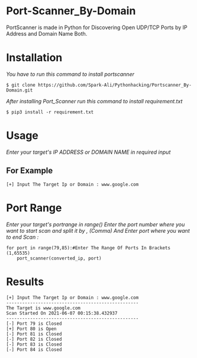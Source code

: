 # Port-Scanner_By-Domain

PortScanner is made in Python for Discovering Open UDP/TCP Ports by IP Address and Domain Name Both.

# Installation

*You have to run this command to install portscanner*

```
$ git clone https://github.com/Spark-Ali/Pythonhacking/Portscanner_By-Domain.git
```
*After installing Port_Scanner run this command to install requirement.txt*

```
$ pip3 install -r requirement.txt
```
# Usage

*Enter your target's IP ADDRESS or DOMAIN NAME in required input*

## For Example

```
[+] Input The Target Ip or Domain : www.google.com
```
# Port Range

*Enter your target's portrange in range() Enter the port number where you want to start scan and split it by , (Comma) And Enter port where you want to end Scan :*

```
for port in range(79,85):#Enter The Range Of Ports In Brackets (1,65535)
    port_scanner(converted_ip, port)
```
# Results
```
[+] Input The Target Ip or Domain : www.google.com
--------------------------------------------------
The Target is www.google.com
Scan Started On 2021-06-07 00:15:38.432937
--------------------------------------------------
[-] Port 79 is Closed
[+] Port 80 is Open 
[-] Port 81 is Closed
[-] Port 82 is Closed
[-] Port 83 is Closed
[-] Port 84 is Closed
```